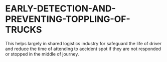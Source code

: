 # EARLY-DETECTION-AND-PREVENTING-TOPPLING-OF-TRUCKS
This helps largely in shared logistics industry for safeguard the life of driver and reduce the time of attending to accident spot if they are not responded or stopped in the middle of journey.
